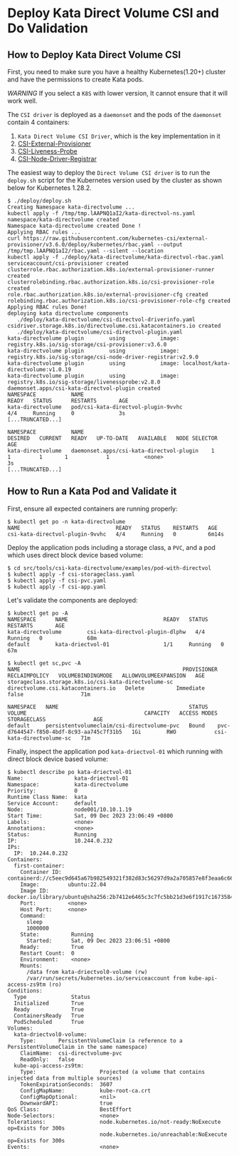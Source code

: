 # Deploy Kata Direct Volume CSI and Do Validation

## How to Deploy Kata Direct Volume CSI

First, you need to make sure you have a healthy Kubernetes(1.20+) cluster and have the permissions to create Kata pods.

*WARNING* If you select a `K8S` with lower version, It cannot ensure that it will work well.

The `CSI driver` is deployed as a `daemonset` and the pods of the `daemonset` contain 4 containers:

1. `Kata Direct Volume CSI Driver`, which is the key implementation in it
2. [CSI-External-Provisioner](https://github.com/kubernetes-csi/external-provisioner)
3. [CSI-Liveness-Probe](https://github.com/kubernetes-csi/livenessprobe)
4. [CSI-Node-Driver-Registrar](https://github.com/kubernetes-csi/node-driver-registrar)

The easiest way to deploy the `Direct Volume CSI driver` is to run the `deploy.sh` script for the Kubernetes version used by
the cluster as shown below for Kubernetes 1.28.2.

```shell
$ ./deploy/deploy.sh
Creating Namespace kata-directvolume ...
kubectl apply -f /tmp/tmp.lAAPNQ1aI2/kata-directvol-ns.yaml
namespace/kata-directvolume created
Namespace kata-directvolume created Done !
Applying RBAC rules ...
curl https://raw.githubusercontent.com/kubernetes-csi/external-provisioner/v3.6.0/deploy/kubernetes/rbac.yaml --output /tmp/tmp.lAAPNQ1aI2/rbac.yaml --silent --location
kubectl apply -f ./deploy/kata-directvolume/kata-directvol-rbac.yaml
serviceaccount/csi-provisioner created
clusterrole.rbac.authorization.k8s.io/external-provisioner-runner created
clusterrolebinding.rbac.authorization.k8s.io/csi-provisioner-role created
role.rbac.authorization.k8s.io/external-provisioner-cfg created
rolebinding.rbac.authorization.k8s.io/csi-provisioner-role-cfg created
Applying RBAC rules Done!
deploying kata directvolume components
   ./deploy/kata-directvolume/csi-directvol-driverinfo.yaml
csidriver.storage.k8s.io/directvolume.csi.katacontainers.io created
   ./deploy/kata-directvolume/csi-directvol-plugin.yaml
kata-directvolume plugin        using           image: registry.k8s.io/sig-storage/csi-provisioner:v3.6.0
kata-directvolume plugin        using           image: registry.k8s.io/sig-storage/csi-node-driver-registrar:v2.9.0
kata-directvolume plugin        using           image: localhost/kata-directvolume:v1.0.19
kata-directvolume plugin        using           image: registry.k8s.io/sig-storage/livenessprobe:v2.8.0
daemonset.apps/csi-kata-directvol-plugin created
NAMESPACE           NAME                                                        READY   STATUS      RESTARTS       AGE
kata-directvolume   pod/csi-kata-directvol-plugin-9vvhc                         4/4     Running     0              3s
[...TRUNCATED...]

NAMESPACE           NAME                                        DESIRED   CURRENT   READY   UP-TO-DATE   AVAILABLE   NODE SELECTOR              AGE
kata-directvolume   daemonset.apps/csi-kata-directvol-plugin    1         1         1       1            1           <none>                     3s
[...TRUNCATED...]
```


## How to Run a Kata Pod and Validate it


First, ensure all expected containers are running properly:

```shell
$ kubectl get po -n kata-directvolume
NAME                              READY   STATUS    RESTARTS   AGE
csi-kata-directvol-plugin-9vvhc   4/4     Running   0          6m14s
```

Deploy the application pods including a storage class, a `PVC`, and a
pod which uses direct block device based volume:

```shell
$ cd src/tools/csi-kata-directvolume/examples/pod-with-directvol
$ kubectl apply -f csi-storageclass.yaml
$ kubectl apply -f csi-pvc.yaml
$ kubectl apply -f csi-app.yaml
```

Let's validate the components are deployed:

```shell
$ kubectl get po -A
NAMESPACE      NAME                              READY   STATUS    RESTARTS       AGE
kata-directvolume        csi-kata-directvol-plugin-dlphw   4/4     Running   0              68m
default        kata-driectvol-01                 1/1     Running   0              67m

$ kubectl get sc,pvc -A
NAME                                                   PROVISIONER                          RECLAIMPOLICY   VOLUMEBINDINGMODE   ALLOWVOLUMEEXPANSION   AGE
storageclass.storage.k8s.io/csi-kata-directvolume-sc   directvolume.csi.katacontainers.io   Delete          Immediate           false                  71m

NAMESPACE   NAME                                         STATUS   VOLUME                                     CAPACITY   ACCESS MODES   STORAGECLASS               AGE
default     persistentvolumeclaim/csi-directvolume-pvc   Bound    pvc-d7644547-f850-4bdf-8c93-aa745c7f31b5   1Gi        RWO            csi-kata-directvolume-sc   71m

```

Finally, inspect the application pod `kata-driectvol-01`  which running with direct block device based volume:

```shell
$ kubectl describe po kata-driectvol-01
Name:                kata-driectvol-01
Namespace:           kata-directvolume
Priority:            0
Runtime Class Name:  kata
Service Account:     default
Node:                node001/10.10.1.19
Start Time:          Sat, 09 Dec 2023 23:06:49 +0800
Labels:              <none>
Annotations:         <none>
Status:              Running
IP:                  10.244.0.232
IPs:
  IP:  10.244.0.232
Containers:
  first-container:
    Container ID:  containerd://c5eec9d645a67b982549321f382d83c56297d9a2a705857e8f3eaa6c6676908e
    Image:         ubuntu:22.04
    Image ID:      docker.io/library/ubuntu@sha256:2b7412e6465c3c7fc5bb21d3e6f1917c167358449fecac8176c6e496e5c1f05f
    Port:          <none>
    Host Port:     <none>
    Command:
      sleep
      1000000
    State:          Running
      Started:      Sat, 09 Dec 2023 23:06:51 +0800
    Ready:          True
    Restart Count:  0
    Environment:    <none>
    Mounts:
      /data from kata-driectvol0-volume (rw)
      /var/run/secrets/kubernetes.io/serviceaccount from kube-api-access-zs9tm (ro)
Conditions:
  Type              Status
  Initialized       True 
  Ready             True 
  ContainersReady   True 
  PodScheduled      True 
Volumes:
  kata-driectvol0-volume:
    Type:       PersistentVolumeClaim (a reference to a PersistentVolumeClaim in the same namespace)
    ClaimName:  csi-directvolume-pvc
    ReadOnly:   false
  kube-api-access-zs9tm:
    Type:                    Projected (a volume that contains injected data from multiple sources)
    TokenExpirationSeconds:  3607
    ConfigMapName:           kube-root-ca.crt
    ConfigMapOptional:       <nil>
    DownwardAPI:             true
QoS Class:                   BestEffort
Node-Selectors:              <none>
Tolerations:                 node.kubernetes.io/not-ready:NoExecute op=Exists for 300s
                             node.kubernetes.io/unreachable:NoExecute op=Exists for 300s
Events:                      <none>

```
